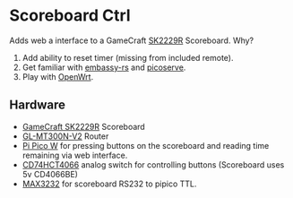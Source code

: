 # Scoreboard Ctrl

Adds web a interface to a GameCraft [SK2229R](https://www.amazon.com/BSN-Multisport-Indoor-Tabletop-Scoreboard/dp/B003SFP4CI?th=1) Scoreboard. Why?

1. Add ability to reset timer (missing from included remote).
2. Get familiar with [embassy-rs](https://github.com/embassy-rs) and [picoserve](https://github.com/sammhicks/picoserve).
3. Play with [OpenWrt](https://openwrt.org/).

## Hardware

- [GameCraft SK2229R](https://www.amazon.com/BSN-Multisport-Indoor-Tabletop-Scoreboard/dp/B003SFP4CI?th=1) Scoreboard
- [GL-MT300N-V2](https://www.gl-inet.com/products/gl-mt300n-v2/) Router
- [Pi Pico W](https://www.raspberrypi.com/documentation/microcontrollers/raspberry-pi-pico.html#raspberry-pi-pico-w) for pressing buttons on the scoreboard and reading time remaining via web interface.
- [CD74HCT4066](https://www.ti.com/lit/ds/symlink/cd74hct4066.pdf) analog switch for controlling buttons (Scoreboard uses 5v CD4066BE)
- [MAX3232](https://www.ti.com/lit/ds/symlink/max3232.pdf) for scoreboard RS232 to pipico TTL.